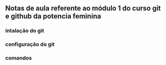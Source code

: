 ## Notas de aula referente ao módulo 1 do curso git e github da potencia feminina

### intalação do git 

### configuração do git

### comandos
